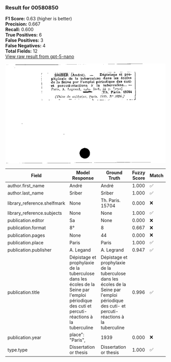 ### Result for 00580850
**F1 Score:** 0.63 (higher is better)<br>**Precision:** 0.667<br>**Recall:** 0.600<br>**True Positives:** 6<br>**False Positives:** 3<br>**False Negatives:** 4<br>**Total Fields:** 12<br>[View raw result from gpt-5-nano](https://github.com/RISE-UNIBAS/humanities_data_benchmark/blob/main/results/2025-10-01/T0167/request_T0167_00580850.json)

<img src="https://github.com/RISE-UNIBAS/humanities_data_benchmark/blob/main/benchmarks/zettelkatalog/images/00580850.jpg?raw=true" alt="00580850" width="600px">

| Field | Model Response | Ground Truth | Fuzzy Score | Match |
|-------|----------------|--------------|-------------|-------|
| author.first_name | André | André | 1.000 | ✅ |
| author.last_name | Sriber | Sriber | 1.000 | ✅ |
| library_reference.shelfmark | None | Th. Paris. 15704 | 0.000 | ❌ |
| library_reference.subjects | None | None | 1.000 | ✅ |
| publication.editor | Sa | None | 0.000 | ❌ |
| publication.format | 8° | 8 | 0.667 | ❌ |
| publication.pages | None | 44 | 0.000 | ❌ |
| publication.place | Paris | Paris | 1.000 | ✅ |
| publication.publisher | A. Legand | A. Legrand | 0.947 | ✅ |
| publication.title | Dépistage et prophylaxie de la tuberculose dans les écoles de la Seine par l'emploi périodique des cuti et percuti-réactions à la tuberculine | Dépistage et prophylaxie de la tuberculose dans les écoles de la Seine par l'emploi périodique des cuti- et percuti-réactions à la tuberculine | 0.996 | ✅ |
| publication.year | place": "Paris",<br>     | 1939 | 0.000 | ❌ |
| type.type | Dissertation or thesis | Dissertation or thesis | 1.000 | ✅ |
